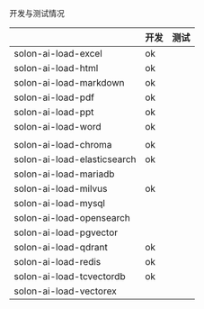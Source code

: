 

开发与测试情况

|                             | 开发 | 测试 |
|-----------------------------|----|----|
| solon-ai-load-excel         | ok |    |
| solon-ai-load-html          | ok |    |
| solon-ai-load-markdown      | ok |    |
| solon-ai-load-pdf           | ok |    |
| solon-ai-load-ppt           | ok |    |
| solon-ai-load-word          | ok |    |
|                             |    |    |
| solon-ai-load-chroma        | ok |    |
| solon-ai-load-elasticsearch | ok |    |
| solon-ai-load-mariadb       |    |    |
| solon-ai-load-milvus        | ok |    |
| solon-ai-load-mysql         |    |    |
| solon-ai-load-opensearch    |    |    |
| solon-ai-load-pgvector      |    |    |
| solon-ai-load-qdrant        | ok |    |
| solon-ai-load-redis         | ok |    |
| solon-ai-load-tcvectordb    | ok |    |
| solon-ai-load-vectorex      |    |    |
